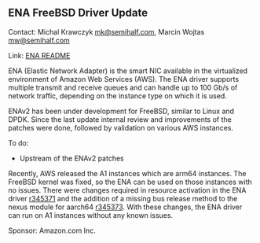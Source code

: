 ## ENA FreeBSD Driver Update ##

Contact: Michal Krawczyk <mk@semihalf.com>, Marcin Wojtas <mw@semihalf.com>

Link:	 [ENA README](https://github.com/amzn/amzn-drivers/blob/master/kernel/fbsd/ena/README)

ENA (Elastic Network Adapter) is the smart NIC available in the
virtualized environment of Amazon Web Services (AWS).  The ENA
driver supports multiple transmit and receive queues and can handle
up to 100 Gb/s of network traffic, depending on the instance type
on which it is used.

ENAv2 has been under development for FreeBSD, similar to Linux
and DPDK.  Since the last update internal review and improvements
of the patches were done, followed by validation on various AWS
instances.

To do:

* Upstream of the ENAv2 patches

Recently, AWS released the A1 instances which are arm64 instances.
The FreeBSD kernel was fixed, so the ENA can be used on those
instances with no issues. There were changes required in resource
activation in the ENA driver
[r345371](https://svnweb.freebsd.org/base?view=revision&revision=345371)
and the addition of a missing bus release method to the nexus module
for aarch64
[r345373](https://svnweb.freebsd.org/base?view=revision&revision=345373).
With these changes, the ENA driver can run on A1 instances without
any known issues.

Sponsor: Amazon.com Inc.

